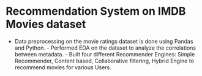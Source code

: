 # Recommendation System on IMDB Movies dataset
- Data preprocessing on the movie ratings dataset is done using Pandas and Python. - Performed EDA on the dataset to analyze the correlations between metadata. - Built four different Recommender Engines: Simple Recommender, Content based, Collaborative filtering, Hybrid Engine to recommend movies for various Users.
